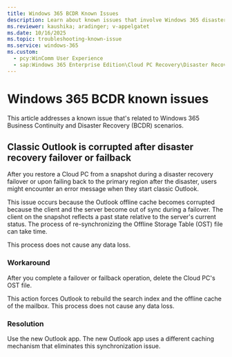 ```yaml
---
title: Windows 365 BCDR Known Issues
description: Learn about known issues that involve Windows 365 disaster recovery, including workarounds and updated fixes.
ms.reviewer: kaushika; aradinger; v-appelgatet
ms.date: 10/16/2025
ms.topic: troubleshooting-known-issue
ms.service: windows-365
ms.custom:
  - pcy:WinComm User Experience
  - sap:Windows 365 Enterprise Edition\Cloud PC Recovery\Disaster Recovery Issues
---
```

# Windows 365 BCDR known issues

This article addresses a known issue that's related to Windows 365 Business Continuity and Disaster Recovery (BCDR) scenarios.

## Classic Outlook is corrupted after disaster recovery failover or failback

After you restore a Cloud PC from a snapshot during a disaster recovery failover or upon failing back to the primary region after the disaster, users might encounter an error message when they start classic Outlook.

This issue occurs because the Outlook offline cache becomes corrupted because the client and the server become out of sync during a failover. The client on the snapshot reflects a past state relative to the server's current status. The process of re-synchronizing the Offline Storage Table (OST) file can take time.

This process does not cause any data loss.

### Workaround

After you complete a failover or failback operation, delete the Cloud PC's OST file.

This action forces Outlook to rebuild the search index and the offline cache of the mailbox. This process does not cause any data loss.

### Resolution

Use the new Outlook app. The new Outlook app uses a different caching mechanism that eliminates this synchronization issue.
